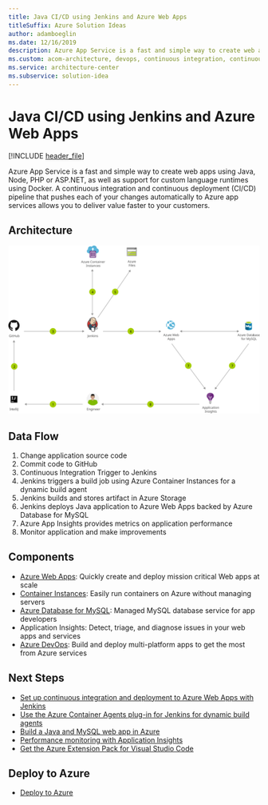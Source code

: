 ```yaml
---
title: Java CI/CD using Jenkins and Azure Web Apps
titleSuffix: Azure Solution Ideas
author: adamboeglin
ms.date: 12/16/2019
description: Azure App Service is a fast and simple way to create web apps using Java, Node, PHP or ASP.NET, as well as support for custom language runtimes using Docker. A continuous integration and continuous deployment (CI/CD) pipeline that pushes each of your changes automatically to Azure app services allows you to deliver value faster to your customers.
ms.custom: acom-architecture, devops, continuous integration, continuous delivery, CI/CD, continuous deployment, interactive-diagram, is-deployable, 'https://azure.microsoft.com/solutions/architecture/java-cicd-using-jenkins-and-azure-web-apps/'
ms.service: architecture-center
ms.subservice: solution-idea
---
```

# Java CI/CD using Jenkins and Azure Web Apps

[!INCLUDE [header_file](../header.md)]

Azure App Service is a fast and simple way to create web apps using Java, Node, PHP or ASP.NET, as well as support for custom language runtimes using Docker. A continuous integration and continuous deployment (CI/CD) pipeline that pushes each of your changes automatically to Azure app services allows you to deliver value faster to your customers.

## Architecture

![Architecture diagram](../media/java-cicd-using-jenkins-and-azure-web-apps.svg)

## Data Flow

1. Change application source code
1. Commit code to GitHub
1. Continuous Integration Trigger to Jenkins
1. Jenkins triggers a build job using Azure Container Instances for a dynamic build agent
1. Jenkins builds and stores artifact in Azure Storage
1. Jenkins deploys Java application to Azure Web Apps backed by Azure Database for MySQL
1. Azure App Insights provides metrics on application performance
1. Monitor application and make improvements


## Components
* [Azure Web Apps](https://azure.microsoft.com/services/app-service/web/): Quickly create and deploy mission critical Web apps at scale
* [Container Instances](https://azure.microsoft.com/services/container-instances/): Easily run containers on Azure without managing servers
* [Azure Database for MySQL](https://azure.microsoft.com/services/mysql/): Managed MySQL database service for app developers
* Application Insights: Detect, triage, and diagnose issues in your web apps and services
* [Azure DevOps](https://azure.microsoft.com/services/devops/): Build and deploy multi-platform apps to get the most from Azure services

## Next Steps
* [Set up continuous integration and deployment to Azure Web Apps with Jenkins](/azure/jenkins/java-deploy-webapp-tutorial)
* [Use the Azure Container Agents plug-in for Jenkins for dynamic build agents](/azure/jenkins/azure-container-agents-plugin-run-container-as-an-agent)
* [Build a Java and MySQL web app in Azure](/azure/app-service/app-service-web-tutorial-java-mysql)
* [Performance monitoring with Application Insights](/azure/application-insights/app-insights-detect-triage-diagnose)
* [Get the Azure Extension Pack for Visual Studio Code](https://marketplace.visualstudio.com/items?itemName=ms-vscode.vscode-azureextensionpack)

## Deploy to Azure
* [Deploy to Azure](https://azure.microsoft.com/resources/templates/jenkins-cicd-webapp/)


